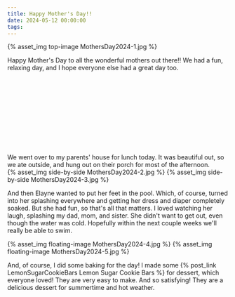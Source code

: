 ```yaml
---
title: Happy Mother's Day!!
date: 2024-05-12 00:00:00
tags:
---
```


{% asset_img top-image MothersDay2024-1.jpg %}
<div class="post-body">
Happy Mother's Day to all the wonderful mothers out there!! 
We had a fun, relaxing day, and I hope everyone else had a great day too. 

<br>
<!--more-->
<br>
<br>
<br>
<br>
<br>
<br>
<br>
<br>
<br>
<br>
<br>
We went over to my parents' house for lunch today. It was beautiful out, so we ate outside, and hung out on their porch for most of the afternoon. 
<div style="display:flex;">
    {% asset_img side-by-side MothersDay2024-2.jpg %}
    {% asset_img side-by-side MothersDay2024-3.jpg %}
</div>

And then Elayne wanted to put her feet in the pool. Which, of course, turned into her splashing everywhere and getting her dress and diaper completely soaked. But she had fun, so that's all that matters. I loved watching her laugh, splashing my dad, mom, and sister. She didn't want to get out, even though the water was cold. Hopefully within the next couple weeks we'll really be able to swim. 
<div style="display:flex;">
    {% asset_img floating-image MothersDay2024-4.jpg %}
    {% asset_img floating-image MothersDay2024-5.jpg %}
</div>

And, of course, I did some baking for the day! I made some {% post_link LemonSugarCookieBars Lemon Sugar Cookie Bars %} for dessert, which everyone loved! They are very easy to make. And so satisfying! They are a delicious dessert for summertime and hot weather. 

<br>
</div>

<br>
